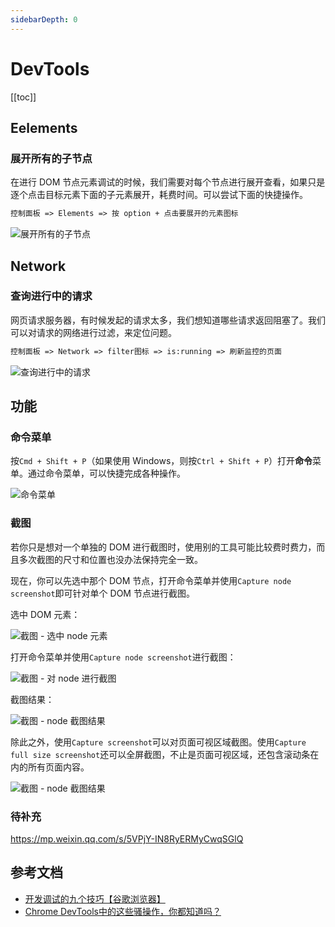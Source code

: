 ```yaml
---
sidebarDepth: 0
---
```


# DevTools

[[toc]]

## Eelements

### 展开所有的子节点

在进行 DOM 节点元素调试的时候，我们需要对每个节点进行展开查看，如果只是逐个点击目标元素下面的子元素展开，耗费时间。可以尝试下面的快捷操作。

```txt
控制面板 => Elements => 按 option + 点击要展开的元素图标
```

![展开所有的子节点](./images/show-all-descendant-elements.gif)

## Network

### 查询进行中的请求

网页请求服务器，有时候发起的请求太多，我们想知道哪些请求返回阻塞了。我们可以对请求的网络进行过滤，来定位问题。

```txt
控制面板 => Network => filter图标 => is:running => 刷新监控的页面
```

![查询进行中的请求](./images/network-running.gif)

## 功能

### 命令菜单

按`Cmd + Shift + P`（如果使用 Windows，则按`Ctrl + Shift + P`）打开**命令**菜单。通过命令菜单，可以快捷完成各种操作。

![命令菜单](./images/command-menu.png)

### 截图

若你只是想对一个单独的 DOM 进行截图时，使用别的工具可能比较费时费力，而且多次截图的尺寸和位置也没办法保持完全一致。

现在，你可以先选中那个 DOM 节点，打开命令菜单并使用`Capture node screenshot`即可针对单个 DOM 节点进行截图。

选中 DOM 元素：

![截图 - 选中 node 元素](./images/screenshot-select-node.png)

打开命令菜单并使用`Capture node screenshot`进行截图：

![截图 - 对 node 进行截图](./images/screenshot-capture-node.png)

截图结果：

![截图 - node 截图结果](./images/screenshot-capture-node-result.png)

除此之外，使用`Capture screenshot`可以对页面可视区域截图。使用`Capture full size screenshot`还可以全屏截图，不止是页面可视区域，还包含滚动条在内的所有页面内容。

![截图 - node 截图结果](./images/screenshot-capture-full-size-result.png)

### 待补充

https://mp.weixin.qq.com/s/5VPjY-IN8RyERMyCwqSGlQ

## 参考文档

- [开发调试的九个技巧【谷歌浏览器】](https://juejin.cn/post/6881439870380834830)
- [Chrome DevTools中的这些骚操作，你都知道吗？](https://mp.weixin.qq.com/s/5VPjY-IN8RyERMyCwqSGlQ)
